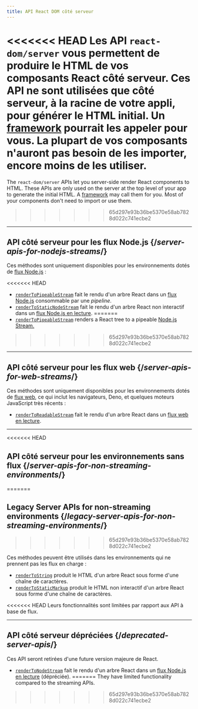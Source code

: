 ```yaml
---
title: API React DOM côté serveur
---
```


<Intro>

<<<<<<< HEAD
Les API `react-dom/server` vous permettent de produire le HTML de vos composants React côté serveur. Ces API ne sont utilisées que côté serveur, à la racine de votre appli, pour générer le HTML initial. Un [framework](/learn/start-a-new-react-project#production-grade-react-frameworks) pourrait les appeler pour vous.  La plupart de vos composants n'auront pas besoin de les importer, encore moins de les utiliser.
=======
The `react-dom/server` APIs let you server-side render React components to HTML. These APIs are only used on the server at the top level of your app to generate the initial HTML. A [framework](/learn/start-a-new-react-project#production-grade-react-frameworks) may call them for you. Most of your components don't need to import or use them.
>>>>>>> 65d297e93b36be5370e58ab7828d022c741ecbe2

</Intro>

---

## API côté serveur pour les flux Node.js {/*server-apis-for-nodejs-streams*/}

Ces méthodes sont uniquement disponibles pour les environnements dotés de [flux Node.js](https://nodejs.org/api/stream.html) :

<<<<<<< HEAD
* [`renderToPipeableStream`](/reference/react-dom/server/renderToPipeableStream) fait le rendu d'un arbre React dans un [flux Node.js](https://nodejs.org/api/stream.html) consommable par une *pipeline*.
* [`renderToStaticNodeStream`](/reference/react-dom/server/renderToStaticNodeStream) fait le rendu d'un arbre React non interactif dans un [flux Node.js en lecture](https://nodejs.org/api/stream.html#readable-streams).
=======
* [`renderToPipeableStream`](/reference/react-dom/server/renderToPipeableStream) renders a React tree to a pipeable [Node.js Stream.](https://nodejs.org/api/stream.html)
>>>>>>> 65d297e93b36be5370e58ab7828d022c741ecbe2

---

## API côté serveur pour les flux web {/*server-apis-for-web-streams*/}

Ces méthodes sont uniquement disponibles pour les environnements dotés de [flux web](https://developer.mozilla.org/docs/Web/API/Streams_API), ce qui inclut les navigateurs, Deno, et quelques moteurs JavaScript très récents :

* [`renderToReadableStream`](/reference/react-dom/server/renderToReadableStream) fait le rendu d'un arbre React dans un [flux web en lecture](https://developer.mozilla.org/en-US/docs/Web/API/ReadableStream).

---

<<<<<<< HEAD
## API côté serveur pour les environnements sans flux {/*server-apis-for-non-streaming-environments*/}
=======
## Legacy Server APIs for non-streaming environments {/*legacy-server-apis-for-non-streaming-environments*/}
>>>>>>> 65d297e93b36be5370e58ab7828d022c741ecbe2

Ces méthodes peuvent être utilisés dans les environnements qui ne prennent pas les flux en charge :

* [`renderToString`](/reference/react-dom/server/renderToString) produit le HTML d'un arbre React sous forme d'une chaîne de caractères.
* [`renderToStaticMarkup`](/reference/react-dom/server/renderToStaticMarkup) produit le HTML non interactif d'un arbre React sous forme d'une chaîne de caractères.

<<<<<<< HEAD
Leurs fonctionnalités sont limitées par rapport aux API à base de flux.

---

## API côté serveur dépréciées {/*deprecated-server-apis*/}

<Deprecated>

Ces API seront retirées d'une future version majeure de React.

</Deprecated>

* [`renderToNodeStream`](/reference/react-dom/server/renderToNodeStream) fait le rendu d'un arbre React dans un [flux Node.js en lecture](https://nodejs.org/api/stream.html#readable-streams) (dépréciée).
=======
They have limited functionality compared to the streaming APIs.
>>>>>>> 65d297e93b36be5370e58ab7828d022c741ecbe2
